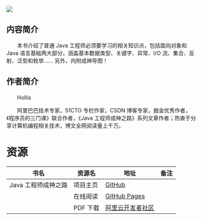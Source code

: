 ![](https://ucc.alicdn.com/pic/developer-ecology/9e0cce509e284e94bcae887efc80f640.png)

## 内容简介

　　本书介绍了普通 Java 工程师必须要学习的相关知识点，包括面向对象和 Java 语言基础两大部分，涵盖基本数据类型、关键字、异常、I/O 流、集合、反射、泛型和枚举...... 另外，内附成神导图！

## 作者简介

　　Hollis

　　阿里巴巴技术专家，51CTO 专栏作家，CSDN 博客专家，掘金优秀作者，《程序员的三门课》联合作者，《Java 工程师成神之路》系列文章作者；热衷于分享计算机编程相关技术，博文全网阅读量上千万。

# 资源

|书名|资源名|地址|备注|
|---|---|---|---|
|Java 工程师成神之路|项目主页|[GitHub](https://github.com/hollischuang/toBeTopJavaer)||
||在线阅读|[GitHub Pages](https://hollischuang.github.io/toBeTopJavaer/#/)||
||PDF 下载|[阿里云开发者社区](https://developer.aliyun.com/topic/download?id=923)||
